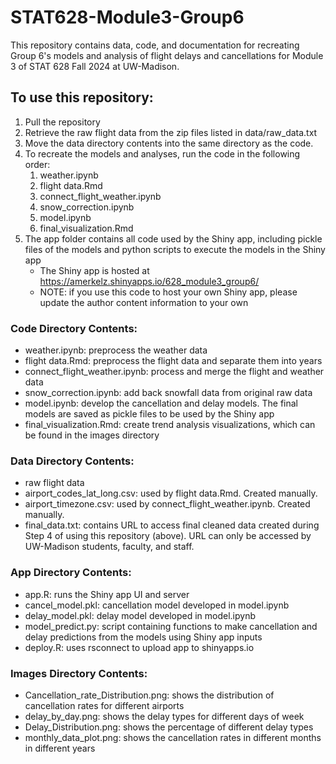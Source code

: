# STAT628-Module3-Group6
This repository contains data, code, and documentation for recreating Group 6's models and analysis of flight delays and cancellations for Module 3 of STAT 628 Fall 2024 at UW-Madison.

## To use this repository:
1. Pull the repository
2. Retrieve the raw flight data from the zip files listed in data/raw_data.txt
3. Move the data directory contents into the same directory as the code.
4. To recreate the models and analyses, run the code in the following order:
    1. weather.ipynb
    2. flight data.Rmd
    3. connect_flight_weather.ipynb
    4. snow_correction.ipynb
    5. model.ipynb
    6. final_visualization.Rmd
5. The app folder contains all code used by the Shiny app, including pickle files of the models and python scripts to execute the models in the Shiny app
    - The Shiny app is hosted at https://amerkelz.shinyapps.io/628_module3_group6/
    - NOTE: if you use this code to host your own Shiny app, please update the author content information to your own

### Code Directory Contents:
- weather.ipynb: preprocess the weather data
- flight data.Rmd: preprocess the flight data and separate them into years
- connect_flight_weather.ipynb: process and merge the flight and weather data
- snow_correction.ipynb: add back snowfall data from original raw data
- model.ipynb: develop the cancellation and delay models. The final models are saved as pickle files to be used by the Shiny app
- final_visualization.Rmd: create trend analysis visualizations, which can be found in the images directory
  
### Data Directory Contents: 
- raw flight data
- airport_codes_lat_long.csv: used by flight data.Rmd. Created manually.
- airport_timezone.csv: used by connect_flight_weather.ipynb. Created manually.
- final_data.txt: contains URL to access final cleaned data created during Step 4 of using this repository (above). URL can only be accessed by UW-Madison students, faculty, and staff.

### App Directory Contents:
- app.R: runs the Shiny app UI and server
- cancel_model.pkl: cancellation model developed in model.ipynb
- delay_model.pkl: delay model developed in model.ipynb
- model_predict.py: script containing functions to make cancellation and delay predictions from the models using Shiny app inputs
- deploy.R: uses rsconnect to upload app to shinyapps.io

### Images Directory Contents:
- Cancellation_rate_Distribution.png: shows the distribution of cancellation rates for different airports
- delay_by_day.png: shows the delay types for different days of week
- Delay_Distribution.png: shows the percentage of different delay types
- monthly_data_plot.png: shows the cancellation rates in different months in different years

   
